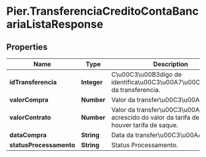 # Pier.TransferenciaCreditoContaBancariaListaResponse

## Properties
Name | Type | Description | Notes
------------ | ------------- | ------------- | -------------
**idTransferencia** | **Integer** | C\u00C3\u00B3digo de identifica\u00C3\u00A7\u00C3\u00A3o da transferencia. | [optional] 
**valorCompra** | **Number** | Valor da transfer\u00C3\u00AAncia. | [optional] 
**valorContrato** | **Number** | Valor da transfer\u00C3\u00AAncia acrescido do valor da tarifa de saque se houver tarifa de saque. | [optional] 
**dataCompra** | **String** | Data da transfer\u00C3\u00AAncia. | [optional] 
**statusProcessamento** | **String** | Status Processamento. | [optional] 


